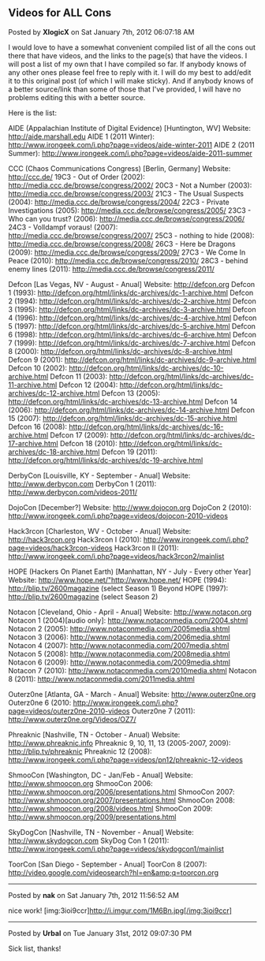 ## Videos for ALL Cons
Posted by **XlogicX** on Sat January 7th, 2012 06:07:18 AM

I would love to have a somewhat convenient compiled list of all the cons out
there that have videos, and the links to the page(s) that have the videos. I
will post a list of my own that I have compiled so far. If anybody knows of
any other ones please feel free to reply with it. I will do my best to
add/edit it to this original post (of which I will make sticky). And if
anybody knows of a better source/link than some of those that I've provided, I
will have no problems editing this with a better source.

Here is the list:

AIDE (Appalachian Institute of Digital Evidence) [Huntington, WV]
Website: <http://aide.marshall.edu>
AIDE 1 (2011 Winter): <http://www.irongeek.com/i.php?page=videos/aide-winter-2011>
AIDE 2 (2011 Summer): <http://www.irongeek.com/i.php?page=videos/aide-2011-summer>

CCC (Chaos Communications Congress) [Berlin, Germany]
Website: <http://ccc.de/>
19C3 - Out of Order (2002): <http://media.ccc.de/browse/congress/2002/>
20C3 - Not a Number (2003): <http://media.ccc.de/browse/congress/2003/>
21C3 - The Usual Suspects (2004): <http://media.ccc.de/browse/congress/2004/>
22C3 - Private Investigations (2005): <http://media.ccc.de/browse/congress/2005/>
23C3 - Who can you trust? (2006): <http://media.ccc.de/browse/congress/2006/>
24C3 - Volldampf voraus! (2007): <http://media.ccc.de/browse/congress/2007/>
25C3 - nothing to hide (2008): <http://media.ccc.de/browse/congress/2008/>
26C3 - Here be Dragons (2009): <http://media.ccc.de/browse/congress/2009/>
27C3 - We Come In Peace (2010): <http://media.ccc.de/browse/congress/2010/>
28C3 - behind enemy lines (2011): <http://media.ccc.de/browse/congress/2011/>

Defcon [Las Vegas, NV - August - Anual]
Website: <http://defcon.org>
Defcon 1 (1993): <http://defcon.org/html/links/dc-archives/dc-1-archive.html>
Defcon 2 (1994): <http://defcon.org/html/links/dc-archives/dc-2-archive.html>
Defcon 3 (1995): <http://defcon.org/html/links/dc-archives/dc-3-archive.html>
Defcon 4 (1996): <http://defcon.org/html/links/dc-archives/dc-4-archive.html>
Defcon 5 (1997): <http://defcon.org/html/links/dc-archives/dc-5-archive.html>
Defcon 6 (1998): <http://defcon.org/html/links/dc-archives/dc-6-archive.html>
Defcon 7 (1999): <http://defcon.org/html/links/dc-archives/dc-7-archive.html>
Defcon 8 (2000): <http://defcon.org/html/links/dc-archives/dc-8-archive.html>
Defcon 9 (2001): <http://defcon.org/html/links/dc-archives/dc-9-archive.html>
Defcon 10 (2002): <http://defcon.org/html/links/dc-archives/dc-10-archive.html>
Defcon 11 (2003): <http://defcon.org/html/links/dc-archives/dc-11-archive.html>
Defcon 12 (2004): <http://defcon.org/html/links/dc-archives/dc-12-archive.html>
Defcon 13 (2005): <http://defcon.org/html/links/dc-archives/dc-13-archive.html>
Defcon 14 (2006): <http://defcon.org/html/links/dc-archives/dc-14-archive.html>
Defcon 15 (2007): <http://defcon.org/html/links/dc-archives/dc-15-archive.html>
Defcon 16 (2008): <http://defcon.org/html/links/dc-archives/dc-16-archive.html>
Defcon 17 (2009): <http://defcon.org/html/links/dc-archives/dc-17-archive.html>
Defcon 18 (2010): <http://defcon.org/html/links/dc-archives/dc-18-archive.html>
Defcon 19 (2011): <http://defcon.org/html/links/dc-archives/dc-19-archive.html>

DerbyCon [Louisville, KY - September - Anual]
Website: <http://www.derbycon.com>
DerbyCon 1 (2011): <http://www.derbycon.com/videos-2011/>

DojoCon [December?]
Website: <http://www.dojocon.org>
DojoCon 2 (2010): <http://www.irongeek.com/i.php?page=videos/dojocon-2010-videos>

Hack3rcon [Charleston, WV - October - Anual]
Website: <http://hack3rcon.org>
Hack3rcon I (2010): <http://www.irongeek.com/i.php?page=videos/hack3rcon-videos>
Hack3rcon II (2011): <http://www.irongeek.com/i.php?page=videos/hack3rcon2/mainlist>

HOPE (Hackers On Planet Earth) [Manhattan, NY - July - Every other Year]
Website: <http://www.hope.net/">http://www.hope.net/</a><!-- m -->
HOPE (1994): <http://blip.tv/2600magazine> (select Season 1)
Beyond HOPE (1997): <http://blip.tv/2600magazine> (select Season 2)

Notacon [Cleveland, Ohio - April - Anual]
Website: <http://www.notacon.org>
Notacon 1 (2004)[audio only]: <http://www.notaconmedia.com/2004.shtml>
Notacon 2 (2005): <http://www.notaconmedia.com/2005media.shtml>
Notacon 3 (2006): <http://www.notaconmedia.com/2006media.shtml>
Notacon 4 (2007): <http://www.notaconmedia.com/2007media.shtml>
Notacon 5 (2008): <http://www.notaconmedia.com/2008media.shtml>
Notacon 6 (2009): <http://www.notaconmedia.com/2009media.shtml>
Notacon 7 (2010): <http://www.notaconmedia.com/2010media.shtml>
Notacon 8 (2011): <http://www.notaconmedia.com/2011media.shtml>

Outerz0ne [Atlanta, GA - March - Anual]
Website: <http://www.outerz0ne.org>
Outerz0ne 6 (2010: <http://www.irongeek.com/i.php?page=videos/outerz0ne-2010-videos>
Outerz0ne 7 (2011): <http://www.outerz0ne.org/Videos/OZ7/>

Phreaknic [Nashville, TN - October - Anual)
Website: <http://www.phreaknic.info>
Phreaknic 9, 10, 11, 13 (2005-2007, 2009): <http://blip.tv/phreaknic>
Phreaknic 12 (2008): <http://www.irongeek.com/i.php?page=videos/pn12/phreaknic-12-videos>

ShmooCon [Washington, DC - Jan/Feb - Anual]
Website: <http://www.shmoocon.org>
ShmooCon 2006: <http://www.shmoocon.org/2006/presentations.html>
ShmooCon 2007: <http://www.shmoocon.org/2007/presentations.html>
ShmooCon 2008: <http://www.shmoocon.org/2008/videos.html>
ShmooCon 2009: <http://www.shmoocon.org/2009/presentations.html>

SkyDogCon [Nashville, TN - November - Anual]
Website: <http://www.skydogcon.com>
SkyDog Con 1 (2011): <http://www.irongeek.com/i.php?page=videos/skydogcon1/mainlist>

ToorCon [San Diego - September - Anual]
ToorCon 8 (2007): <http://video.google.com/videosearch?hl=en&amp;q=toorcon.org>

--------------------------------------------------------------------------------

Posted by **nak** on Sat January 7th, 2012 11:56:52 AM

nice work!
[img:3ioi9ccr]http://i.imgur.com/1M6Bn.jpg[/img:3ioi9ccr]

--------------------------------------------------------------------------------

Posted by **Urbal** on Tue January 31st, 2012 09:07:30 PM

Sick list, thanks!
